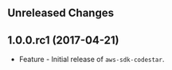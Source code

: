 Unreleased Changes
------------------

1.0.0.rc1 (2017-04-21)
------------------

* Feature - Initial release of `aws-sdk-codestar`.

